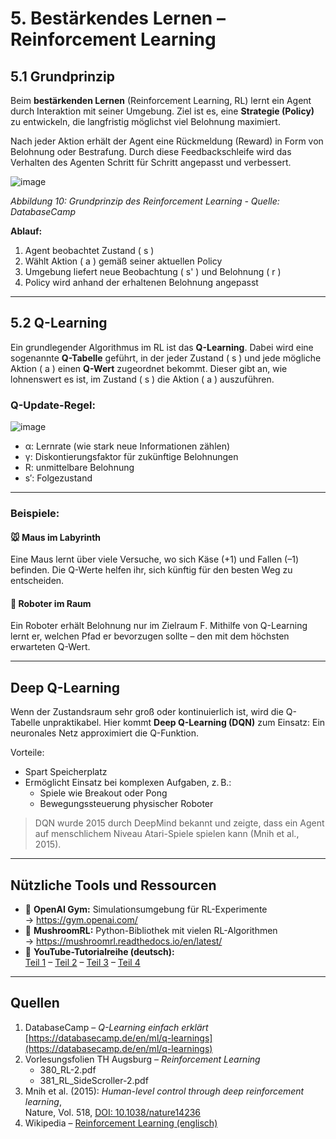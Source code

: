 # 5. Bestärkendes Lernen – Reinforcement Learning

## 5.1 Grundprinzip

Beim **bestärkenden Lernen** (Reinforcement Learning, RL) lernt ein Agent durch Interaktion mit seiner Umgebung. Ziel ist es, eine **Strategie (Policy)** zu entwickeln, die langfristig möglichst viel Belohnung maximiert.

Nach jeder Aktion erhält der Agent eine Rückmeldung (Reward) in Form von Belohnung oder Bestrafung. Durch diese Feedbackschleife wird das Verhalten des Agenten Schritt für Schritt angepasst und verbessert.


![image](https://github.com/user-attachments/assets/11fa8f4b-bf7c-458a-a2f7-620d31529b92)
 
*Abbildung 10: Grundprinzip des Reinforcement Learning - Quelle: DatabaseCamp*

**Ablauf:**
1. Agent beobachtet Zustand \( s \)
2. Wählt Aktion \( a \) gemäß seiner aktuellen Policy
3. Umgebung liefert neue Beobachtung \( s' \) und Belohnung \( r \)
4. Policy wird anhand der erhaltenen Belohnung angepasst

---

## 5.2 Q-Learning

Ein grundlegender Algorithmus im RL ist das **Q-Learning**. Dabei wird eine sogenannte **Q-Tabelle** geführt, in der jeder Zustand \( s \) und jede mögliche Aktion \( a \) einen **Q-Wert** zugeordnet bekommt. Dieser gibt an, wie lohnenswert es ist, im Zustand \( s \) die Aktion \( a \) auszuführen.

### Q-Update-Regel:

![image](https://github.com/user-attachments/assets/b86108b5-7327-4528-9563-51c85249ac74)


-  α:  Lernrate (wie stark neue Informationen zählen)  
-  γ: Diskontierungsfaktor für zukünftige Belohnungen  
-  R: unmittelbare Belohnung  
-  s′: Folgezustand

---

### Beispiele:

#### 🐭 Maus im Labyrinth
Eine Maus lernt über viele Versuche, wo sich Käse (+1) und Fallen (–1) befinden. Die Q-Werte helfen ihr, sich künftig für den besten Weg zu entscheiden.

#### 🤖 Roboter im Raum
Ein Roboter erhält Belohnung nur im Zielraum F. Mithilfe von Q-Learning lernt er, welchen Pfad er bevorzugen sollte – den mit dem höchsten erwarteten Q-Wert.

---

## Deep Q-Learning

Wenn der Zustandsraum sehr groß oder kontinuierlich ist, wird die Q-Tabelle unpraktikabel. Hier kommt **Deep Q-Learning (DQN)** zum Einsatz: Ein neuronales Netz approximiert die Q-Funktion.

Vorteile:
- Spart Speicherplatz
- Ermöglicht Einsatz bei komplexen Aufgaben, z. B.:
  - Spiele wie Breakout oder Pong
  - Bewegungssteuerung physischer Roboter

> DQN wurde 2015 durch DeepMind bekannt und zeigte, dass ein Agent auf menschlichem Niveau Atari-Spiele spielen kann (Mnih et al., 2015).

---

## Nützliche Tools und Ressourcen

- 🧪 **OpenAI Gym:** Simulationsumgebung für RL-Experimente  
  → https://gym.openai.com/  
- 🧠 **MushroomRL:** Python-Bibliothek mit vielen RL-Algorithmen  
  → https://mushroomrl.readthedocs.io/en/latest/  
- 🎥 **YouTube-Tutorialreihe (deutsch):**  
  [Teil 1](https://www.youtube.com/watch?v=pc-H4vyg2L4) – [Teil 2](https://www.youtube.com/watch?v=0ODB_DvMiDI) – [Teil 3](https://www.youtube.com/watch?v=7cF3VzP5EDI) – [Teil 4](https://www.youtube.com/watch?v=Wypc1a-1ZYA)

---

## Quellen

1. DatabaseCamp – *Q-Learning einfach erklärt*  
   [https://databasecamp.de/en/ml/q-learnings](https://databasecamp.de/en/ml/q-learnings)  
2. Vorlesungsfolien TH Augsburg – *Reinforcement Learning*  
   - 380_RL-2.pdf  
   - 381_RL_SideScroller-2.pdf  
3. Mnih et al. (2015): *Human-level control through deep reinforcement learning*,  
   Nature, Vol. 518, [DOI: 10.1038/nature14236](https://doi.org/10.1038/nature14236)  
4. Wikipedia – [Reinforcement Learning (englisch)](https://en.wikipedia.org/wiki/Reinforcement_learning)

